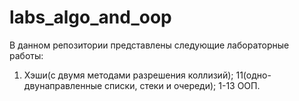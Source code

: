 # labs_algo_and_oop

В данном репозитории представлены следующие лабораторные работы: 
1. Хэши(с двумя методами разрешения коллизий);
11(одно-двунаправленные списки, стеки и очереди); 
1-13 ООП.
